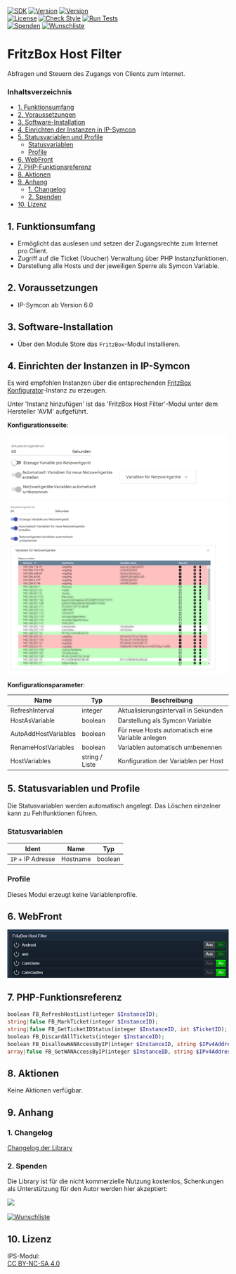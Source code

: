[![SDK](https://img.shields.io/badge/Symcon-PHPModul-red.svg)](https://www.symcon.de/service/dokumentation/entwicklerbereich/sdk-tools/sdk-php/)
[![Version](https://img.shields.io/badge/Modul%20version-0.80-blue.svg)]()
[![Version](https://img.shields.io/badge/Symcon%20Version-6.0%20%3E-green.svg)](https://www.symcon.de/de/service/dokumentation/installation/migrationen/v60-v61-q1-2022/)  
[![License](https://img.shields.io/badge/License-CC%20BY--NC--SA%204.0-green.svg)](https://creativecommons.org/licenses/by-nc-sa/4.0/)
[![Check Style](https://github.com/Nall-chan/FritzBox/workflows/Check%20Style/badge.svg)](https://github.com/Nall-chan/FritzBox/actions) [![Run Tests](https://github.com/Nall-chan/FritzBox/workflows/Run%20Tests/badge.svg)](https://github.com/Nall-chan/FritzBox/actions)  
[![Spenden](https://www.paypalobjects.com/de_DE/DE/i/btn/btn_donate_SM.gif)](#2-spenden)
[![Wunschliste](https://img.shields.io/badge/Wunschliste-Amazon-ff69fb.svg)](#2-spenden)  

# FritzBox Host Filter <!-- omit in toc -->
Abfragen und Steuern des Zugangs von Clients zum Internet.  

### Inhaltsverzeichnis <!-- omit in toc -->

- [1. Funktionsumfang](#1-funktionsumfang)
- [2. Voraussetzungen](#2-voraussetzungen)
- [3. Software-Installation](#3-software-installation)
- [4. Einrichten der Instanzen in IP-Symcon](#4-einrichten-der-instanzen-in-ip-symcon)
- [5. Statusvariablen und Profile](#5-statusvariablen-und-profile)
  - [Statusvariablen](#statusvariablen)
  - [Profile](#profile)
- [6. WebFront](#6-webfront)
- [7. PHP-Funktionsreferenz](#7-php-funktionsreferenz)
- [8. Aktionen](#8-aktionen)
- [9. Anhang](#9-anhang)
  - [1. Changelog](#1-changelog)
  - [2. Spenden](#2-spenden)
- [10. Lizenz](#10-lizenz)

## 1. Funktionsumfang

* Ermöglicht das auslesen und setzen der Zugangsrechte zum Internet pro Client.  
* Zugriff auf die Ticket (Voucher) Verwaltung über PHP Instanzfunktionen.  
* Darstellung alle Hosts und der jeweiligen Sperre als Symcon Variable.  

## 2. Voraussetzungen

- IP-Symcon ab Version 6.0

## 3. Software-Installation

* Über den Module Store das `FritzBox`-Modul installieren.

## 4. Einrichten der Instanzen in IP-Symcon

 Es wird empfohlen Instanzen über die entsprechenden [FritzBox Konfigurator](../FritzBox%20Configurator/README.md)-Instanz zu erzeugen.  
 
 Unter 'Instanz hinzufügen' ist das 'FritzBox Host Filter'-Modul unter dem Hersteller 'AVM' aufgeführt.

__Konfigurationsseite__:

![Config](imgs/config1.png)  
![Config](imgs/config2.png)  

__Konfigurationsparameter__:  

| Name                 | Typ            | Beschreibung                                     |
| -------------------- | -------------- | ------------------------------------------------ |
| RefreshInterval      | integer        | Aktualisierungsintervall in Sekunden             |
| HostAsVariable       | boolean        | Darstellung als Symcon Variable                  |
| AutoAddHostVariables | boolean        | Für neue Hosts automatisch eine Variable anlegen |
| RenameHostVariables  | boolean        | Variablen automatisch umbenennen                 |
| HostVariables        | string / Liste | Konfiguration der Variablen per Host             |

## 5. Statusvariablen und Profile

Die Statusvariablen werden automatisch angelegt. Das Löschen einzelner kann zu Fehlfunktionen führen.

### Statusvariablen

| Ident             | Name     | Typ     |
| ----------------- | -------- | ------- |
| `IP` + IP Adresse | Hostname | boolean |

### Profile

Dieses Modul erzeugt keine Variablenprofile.  

## 6. WebFront

![Webfront](imgs/webfront.png)  

## 7. PHP-Funktionsreferenz

```php
boolean FB_RefreshHostList(integer $InstanceID);
string|false FB_MarkTicket(integer $InstanceID);
string|false FB_GetTicketIDStatus(integer $InstanceID, int $TicketID);
boolean FB_DiscardAllTickets(integer $InstanceID);
boolean FB_DisallowWANAccessByIP(integer $InstanceID, string $IPv4Address, boolean$Disallow);
array|false FB_GetWANAccessByIP(integer $InstanceID, string $IPv4Address);
```

## 8. Aktionen

Keine Aktionen verfügbar.

## 9. Anhang

### 1. Changelog

[Changelog der Library](../README.md#changelog)

### 2. Spenden

  Die Library ist für die nicht kommerzielle Nutzung kostenlos, Schenkungen als Unterstützung für den Autor werden hier akzeptiert:  

<a href="https://www.paypal.com/donate?hosted_button_id=G2SLW2MEMQZH2" target="_blank"><img src="https://www.paypalobjects.com/de_DE/DE/i/btn/btn_donate_LG.gif" border="0" /></a>  

[![Wunschliste](https://img.shields.io/badge/Wunschliste-Amazon-ff69fb.svg)](https://www.amazon.de/hz/wishlist/ls/YU4AI9AQT9F?ref_=wl_share) 

## 10. Lizenz

  IPS-Modul:  
  [CC BY-NC-SA 4.0](https://creativecommons.org/licenses/by-nc-sa/4.0/)  

